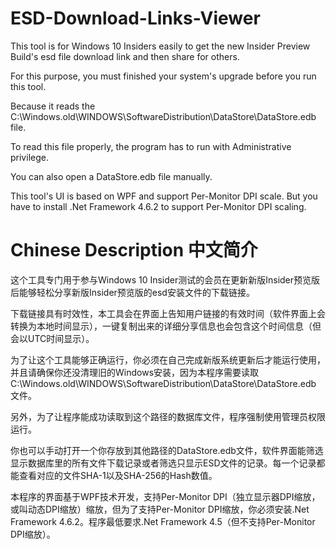 # ESD-Download-Links-Viewer

This tool is for Windows 10 Insiders easily to get the new Insider Preview Build's esd file download link and then share for others.

For this purpose, you must finished your system's upgrade before you run this tool.

Because it reads the C:\Windows.old\WINDOWS\SoftwareDistribution\DataStore\DataStore.edb file.

To read this file properly, the program has to run with Administrative privilege.

You can also open a DataStore.edb file manually.

This tool's UI is based on WPF and support Per-Monitor DPI scale. But you have to install .Net Framework 4.6.2 to support Per-Monitor DPI scaling.


# Chinese Description 中文简介

这个工具专门用于参与Windows 10 Insider测试的会员在更新新版Insider预览版后能够轻松分享新版Insider预览版的esd安装文件的下载链接。

下载链接具有时效性，本工具会在界面上告知用户链接的有效时间（软件界面上会转换为本地时间显示），一键复制出来的详细分享信息也会包含这个时间信息（但会以UTC时间显示）。

为了让这个工具能够正确运行，你必须在自己完成新版系统更新后才能运行使用，并且请确保你还没清理旧的Windows安装，因为本程序需要读取 C:\Windows.old\WINDOWS\SoftwareDistribution\DataStore\DataStore.edb 文件。

另外，为了让程序能成功读取到这个路径的数据库文件，程序强制使用管理员权限运行。

你也可以手动打开一个你存放到其他路径的DataStore.edb文件，软件界面能筛选显示数据库里的所有文件下载记录或者筛选只显示ESD文件的记录。每一个记录都能查看对应的文件SHA-1以及SHA-256的Hash数值。

本程序的界面基于WPF技术开发，支持Per-Monitor DPI（独立显示器DPI缩放，或叫动态DPI缩放）缩放，但为了支持Per-Monitor DPI缩放，你必须安装.Net Framework 4.6.2。程序最低要求.Net Framework 4.5（但不支持Per-Monitor DPI缩放）。
